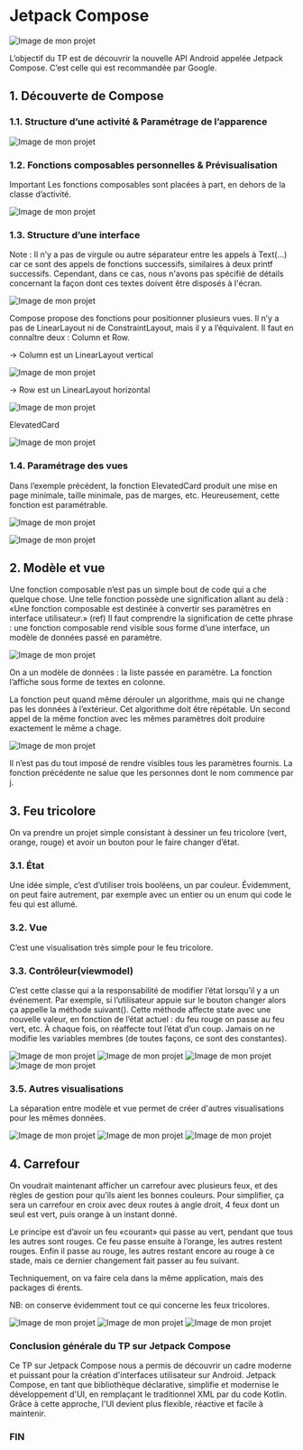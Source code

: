 # Jetpack Compose

![Image de mon projet](./screenshots/logo.png)


L’objectif du TP est de découvrir la nouvelle API Android appelée Jetpack Compose. C’est celle qui est recommandée par Google. 


## 1. Découverte de Compose

### 1.1. Structure d’une activité & Paramétrage de l’apparence

![Image de mon projet](./screenshots/image1.png)

### 1.2. Fonctions composables personnelles & Prévisualisation
Important Les fonctions composables sont placées à part, en dehors de la classe d’activité.

![Image de mon projet](./screenshots/image2.png)

### 1.3. Structure d’une interface
Note : Il n’y a pas de virgule ou autre séparateur entre les appels à Text(...) car ce sont des appels de fonctions successifs, 
similaires à deux printf successifs. Cependant, dans ce cas, nous n'avons pas spécifié de détails concernant la façon dont ces textes doivent être disposés à l'écran.

![Image de mon projet](./screenshots/image3.png)

Compose propose des fonctions pour positionner plusieurs vues. Il n’y a pas de LinearLayout ni de ConstraintLayout, mais il y a l’équivalent.
Il faut en connaître deux : Column et Row.

-> Column est un LinearLayout vertical

![Image de mon projet](./screenshots/image4.png)

-> Row est un LinearLayout horizontal

![Image de mon projet](./screenshots/image5.png)

ElevatedCard

![Image de mon projet](./screenshots/image6.png)

### 1.4. Paramétrage des vues
Dans l’exemple précédent, la fonction ElevatedCard produit une mise en page minimale, taille minimale, pas de marges, etc. Heureusement, cette fonction est paramétrable.

![Image de mon projet](./screenshots/image7.png)

![Image de mon projet](./screenshots/image8.png)

## 2. Modèle et vue

Une fonction composable n’est pas un simple bout de code qui a che quelque chose. Une telle fonction possède une signification allant au delà :
«Une fonction composable est destinée à convertir ses paramètres en interface utilisateur.» (ref)
Il faut comprendre la signification de cette phrase : une fonction composable rend visible sous forme d’une interface, un modèle de données passé en paramètre.

![Image de mon projet](./screenshots/image9.png)

On a un modèle de données : la liste passée en paramètre. La fonction l’affiche sous forme de textes en colonne.

La fonction peut quand même dérouler un algorithme, mais qui ne change pas les données à l’extérieur. 
Cet algorithme doit être répétable. Un second appel de la même fonction avec les mêmes paramètres doit produire exactement le même a chage.

![Image de mon projet](./screenshots/iamge10.png)

Il n’est pas du tout imposé de rendre visibles tous les paramètres fournis. 
La fonction précédente ne salue que les personnes dont le nom commence par j.

## 3. Feu tricolore

On va prendre un projet simple consistant à dessiner un feu tricolore (vert, orange, rouge) et avoir un bouton pour le faire changer d’état.

### 3.1. État
Une idée simple, c’est d’utiliser trois booléens, un par couleur. Évidemment, on peut faire autrement, par exemple avec un entier ou un enum qui code le feu qui est allumé.

### 3.2. Vue 
C’est une visualisation très simple pour le feu tricolore.
### 3.3. Contrôleur(viewmodel)
C’est cette classe qui a la responsabilité de modifier l’état lorsqu’il y a un événement. 
Par exemple, si l’utilisateur appuie sur le bouton changer  alors ça appelle la méthode suivant(). 
Cette méthode affecte state avec une nouvelle valeur, en fonction de l’état actuel : du feu rouge on passe au feu vert, etc. 
À chaque fois, on réaffecte tout l’état d’un coup. 
Jamais on ne modifie les variables membres (de toutes façons, ce sont des constantes).

![Image de mon projet](./screenshots/image11.png)
![Image de mon projet](./screenshots/image12.png)
![Image de mon projet](./screenshots/image13.png)
![Image de mon projet](./screenshots/image14.png)


### 3.5. Autres visualisations
La séparation entre modèle et vue permet de créer d'autres visualisations pour les mêmes données.

![Image de mon projet](./screenshots/image15.png)
![Image de mon projet](./screenshots/image16.png)
![Image de mon projet](./screenshots/image17.png)

## 4. Carrefour
   
On voudrait maintenant afficher un carrefour avec plusieurs feux, et des règles de gestion pour qu’ils aient les bonnes couleurs. 
Pour simplifier, ça sera un carrefour en croix avec deux routes à angle droit, 4 feux dont un seul est vert, puis orange à un instant donné.
   
Le principe est d’avoir un feu «courant» qui passe au vert, pendant que tous les autres sont rouges. 
Ce feu passe ensuite à l’orange, les autres restent rouges. Enfin il passe au rouge, les autres restant encore au rouge à ce stade, mais ce dernier changement fait passer au feu suivant.
   
Techniquement, on va faire cela dans la même application, mais des packages di érents.

NB: on conserve évidemment tout ce qui concerne les feux tricolores.

![Image de mon projet](./screenshots/image18.png)
![Image de mon projet](./screenshots/image19.png)
![Image de mon projet](./screenshots/image20.png)

### Conclusion générale du TP sur Jetpack Compose
Ce TP sur Jetpack Compose nous a permis de découvrir un cadre moderne et puissant pour la création d'interfaces utilisateur sur Android. 
Jetpack Compose, en tant que bibliothèque déclarative, simplifie et modernise le développement d'UI, en remplaçant le traditionnel XML par du code Kotlin. 
Grâce à cette approche, l'UI devient plus flexible, réactive et facile à maintenir.

### FIN 

